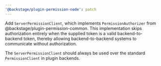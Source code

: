```yaml
---
'@backstage/plugin-permission-node': patch
---
```


Add `ServerPermissionClient`, which implements `PermissionAuthorizer` from @backstage/plugin-permission-common. This implementation skips authorization entirely when the supplied token is a valid backend-to-backend token, thereby allowing backend-to-backend systems to communicate without authorization.

The `ServerPermissionClient` should always be used over the standard `PermissionClient` in plugin backends.
